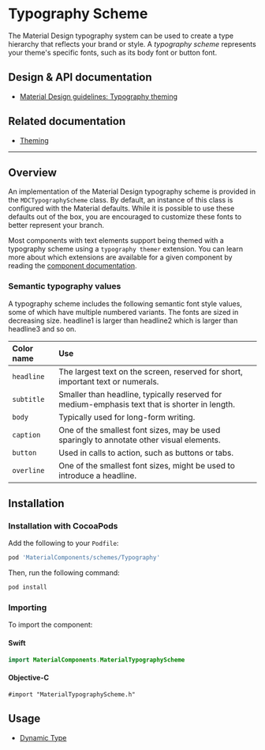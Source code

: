 # Typography Scheme

The Material Design typography system can be used to create a type hierarchy that reflects your
brand or style. A _typography scheme_ represents your theme's specific fonts, such as its body
font or button font.

## Design & API documentation

* [Material Design guidelines: Typography theming](https://material.io/go/design-typography-theming)

## Related documentation

* [Theming](../../)

<!-- toc -->

- - -

## Overview

An implementation of the Material Design typography scheme is provided in the `MDCTypographyScheme`
class. By default, an instance of this class is configured with the Material defaults. While it is
possible to use these defaults out of the box, you are encouraged to customize these fonts to
better represent your branch.

Most components with text elements support being themed with a typography scheme using a
`typography themer` extension. You can learn more about which extensions are available for a given
component by reading the [component documentation](../../../).

### Semantic typography values

A typography scheme includes the following semantic font style values, some of which have multiple
numbered variants. The fonts are sized in decreasing size.  headline1 is larger than headline2
which is larger than headline3 and so on.

| Color name    | Use        |
|:--------------|:---------- |
| `headline`    | The largest text on the screen, reserved for short, important text or numerals. |
| `subtitle`    | Smaller than headline, typically reserved for medium-emphasis text that is shorter in length. |
| `body`        | Typically used for long-form writing. |
| `caption`     | One of the smallest font sizes, may be used sparingly to annotate other visual elements. |
| `button`      | Used in calls to action, such as buttons or tabs. |
| `overline`    | One of the smallest font sizes, might be used to introduce a headline. |

## Installation

### Installation with CocoaPods

Add the following to your `Podfile`:

```bash
pod 'MaterialComponents/schemes/Typography'
```
<!--{: .code-renderer.code-renderer--install }-->

Then, run the following command:

```bash
pod install
```

### Importing

To import the component:

<!--<div class="material-code-render" markdown="1">-->
#### Swift
```swift
import MaterialComponents.MaterialTypographyScheme
```

#### Objective-C

```objc
#import "MaterialTypographyScheme.h"
```
<!--</div>-->

## Usage

- [Dynamic Type](dynamic-type.md)
